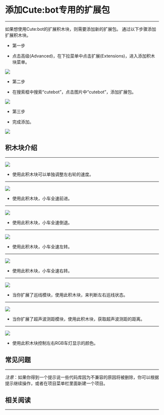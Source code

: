 # 添加Cute:bot专用的扩展包 
---
如果想使用Cute:bot的扩展积木块，则需要添加新的扩展包。
通过以下步骤添加扩展积木块。

- 第一步 

- 点击高级(Advanced)，在下拉菜单中点击扩展(Extensions)，进入添加积木块菜单。

![](https://raw.githubusercontent.com/elecfreaks/learn-cn/master/microbitKit/smart_cutebot/images/cutebot-pk-1.png)

- 第二步 

- 在搜索框中搜索“cutebot”，点击图片中“cutebot”，添加扩展包。

![](https://raw.githubusercontent.com/elecfreaks/learn-cn/master/microbitKit/smart_cutebot/images/cutebot-pk-11.png)

- 第三步 

- 完成添加。

![](https://raw.githubusercontent.com/elecfreaks/learn-cn/master/microbitKit/smart_cutebot/images/cutebot-pk-2.png)

## 积木块介绍 
---

![](https://raw.githubusercontent.com/elecfreaks/learn-cn/master/microbitKit/smart_cutebot/images/cutebot-pk-3.png)

- 使用此积木块可以单独调整左右轮的速度。

---

![](https://raw.githubusercontent.com/elecfreaks/learn-cn/master/microbitKit/smart_cutebot/images/cutebot-pk-4.png)

- 使用此积木块，小车全速前进。

---

![](https://raw.githubusercontent.com/elecfreaks/learn-cn/master/microbitKit/smart_cutebot/images/cutebot-pk-5.png)

- 使用此积木块，小车全速倒退。

---
![](https://raw.githubusercontent.com/elecfreaks/learn-cn/master/microbitKit/smart_cutebot/images/cutebot-pk-6.png)

- 使用此积木块，小车全速左转。

---
![](https://raw.githubusercontent.com/elecfreaks/learn-cn/master/microbitKit/smart_cutebot/images/cutebot-pk-7.png)

- 使用此积木块，小车全速右转。

---
![](https://raw.githubusercontent.com/elecfreaks/learn-cn/master/microbitKit/smart_cutebot/images/cutebot-pk-10.png)

- 当你扩展了巡线模块，使用此积木块，来判断左右巡线状态。

---
![](https://raw.githubusercontent.com/elecfreaks/learn-cn/master/microbitKit/smart_cutebot/images/cutebot-pk-9.png)

- 当你扩展了超声波测距模块，使用此积木块，获取超声波测距的距离。

---
![](https://raw.githubusercontent.com/elecfreaks/learn-cn/master/microbitKit/smart_cutebot/images/cutebot-pk-8.png)

- 使用此积木块控制左右RGB车灯显示的颜色。


## 常见问题
---
*注意*：如果你得到一个提示说一些代码库因为不兼容的原因将被删除，你可以根据提示继续操作，或者在项目菜单栏里面新建一个项目。
## 相关阅读  
---
